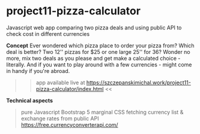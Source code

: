 # project11-pizza-calculator
Javascript web app comparing two pizza deals and using public API to check cost in different currencies

**Concept**
Ever wondered which pizza place to order your pizza from? Which deal is better? Two 12'' pizzas for $25 or one large 25'' for 36? 
Wonder no more, mix two deals as you please and get make a calculated choice - literally.
And if you want to play around with a few currencies - might come in handy if you're abroad.

>> app available live at https://szczepanskimichal.work/project11-pizza-calculator/index.html <<

**Technical aspects**
> pure Javascript
> Bootstrap 5
> marginal CSS
> fetching currency list & exchange rates from public API https://free.currencyconverterapi.com/ 


